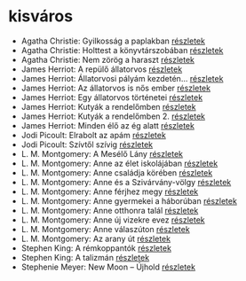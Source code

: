 # kisváros

- Agatha Christie: Gyilkosság a paplakban [részletek](../_details/Agatha%20Christie.md#id_68)
- Agatha Christie: Holttest a könyvtárszobában [részletek](../_details/Agatha%20Christie.md#id_71)
- Agatha Christie: Nem zörög a haraszt [részletek](../_details/Agatha%20Christie.md#id_311)
- James Herriot: A repülő állatorvos [részletek](../_details/James%20Herriot.md#id_929)
- James Herriot: Állatorvosi pályám kezdetén… [részletek](../_details/James%20Herriot.md#id_927)
- James Herriot: Az állatorvos is nős ember [részletek](../_details/James%20Herriot.md#id_1270)
- James Herriot: Egy állatorvos történetei [részletek](../_details/James%20Herriot.md#id_926)
- James Herriot: Kutyák a rendelőmben [részletek](../_details/James%20Herriot.md#id_782)
- James Herriot: Kutyák a rendelőmben 2. [részletek](../_details/James%20Herriot.md#id_924)
- James Herriot: Minden élő az ég alatt [részletek](../_details/James%20Herriot.md#id_925)
- Jodi Picoult: Elrabolt az apám [részletek](../_details/Jodi%20Picoult.md#id_349)
- Jodi Picoult: Szívtől szívig [részletek](../_details/Jodi%20Picoult.md#id_351)
- L. M. Montgomery: A Mesélő Lány [részletek](../_details/L.%20M.%20Montgomery.md#id_492)
- L. M. Montgomery: Anne az élet iskolájában [részletek](../_details/L.%20M.%20Montgomery.md#id_483)
- L. M. Montgomery: Anne családja körében [részletek](../_details/L.%20M.%20Montgomery.md#id_484)
- L. M. Montgomery: Anne és a Szivárvány-völgy [részletek](../_details/L.%20M.%20Montgomery.md#id_485)
- L. M. Montgomery: Anne férjhez megy [részletek](../_details/L.%20M.%20Montgomery.md#id_486)
- L. M. Montgomery: Anne gyermekei a háborúban [részletek](../_details/L.%20M.%20Montgomery.md#id_487)
- L. M. Montgomery: Anne otthonra talál [részletek](../_details/L.%20M.%20Montgomery.md#id_488)
- L. M. Montgomery: Anne új vizekre evez [részletek](../_details/L.%20M.%20Montgomery.md#id_489)
- L. M. Montgomery: Anne válaszúton [részletek](../_details/L.%20M.%20Montgomery.md#id_490)
- L. M. Montgomery: Az arany út [részletek](../_details/L.%20M.%20Montgomery.md#id_491)
- Stephen King: A rémkoppantók [részletek](../_details/Stephen%20King.md#id_535)
- Stephen King: A talizmán [részletek](../_details/Stephen%20King.md#id_549)
- Stephenie Meyer: New Moon – Újhold [részletek](../_details/Stephenie%20Meyer.md#id_795)